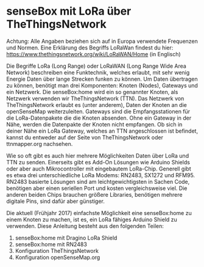 # senseBox mit LoRa über TheThingsNetwork

Achtung: Alle Angaben beziehen sich auf in Europa verwendete Frequenzen und Normen.
Eine Erklärung des Begriffs LoRaWan findest du hier: https://www.thethingsnetwork.org/wiki/LoRaWAN/Home (in Englisch)

Die Begriffe LoRa (Long Range) oder LoRaWAN (Long Range Wide Area Network) beschreiben eine Funktechnik, welches erlaubt, mit sehr wenig Energie Daten über lange Strecken funken zu können. Um Daten übertragen zu können, benötigt man drei Komponenten: Knoten (Nodes), Gateways und ein Netzwerk. Die senseBox:home wird ein so genannter Knoten, als Netzwerk verwenden wir TheThingsNetwork (TTN). Das Netzwerk von TheThingsNetwork erlaubt es (unter anderem), Daten der Knoten an die openSenseMap weiterzuleiten. Gateways sind die Empfangsstationen für die LoRa-Datenpakete die die Knoten absenden. Ohne ein Gateway in der Nähe, werden die Datenpakte der Knoten nicht empfangen. Ob sich in deiner Nähe ein LoRa Gateway, welches an TTN angeschlossen ist befindet, kannst du entweder auf der Seite von TheThingsNetwork oder ttnmapper.org nachsehen.

Wie so oft gibt es auch hier mehrere Möglichkeiten Daten über LoRa und TTN zu senden. Einerseits gibt es Add-On Lösungen wie Arduino Shields oder aber auch Mikrocontroller mit eingebautem LoRa-Chip. Generell gibt es etwa drei unterschiedliche LoRa Modems: RN2483, SX1272 und RFM95. RN2483 basierte Lösungen sind am leichtgewichtigsten in Sachen Code, benötigen aber einen seriellen Port und kosten vergleichsweise viel. Die anderen beiden Chips brauchen größere Libraries, benötigen mehrere digitale Pins, sind dafür aber günstiger.

Die aktuell (Frühjahr 2017) einfachste Möglichkeit eine senseBox:home zu einem Knoten zu machen, ist es, ein LoRa fähiges Arduino Shield zu verwenden. Diese Anleitung besteht aus den folgenden Teilen:
1. senseBox:home mit Dragino LoRa Shield
2. senseBox:home mit RN2483
3. Konfiguration TheThingsNetwork
4. Konfiguration openSenseMap.org
